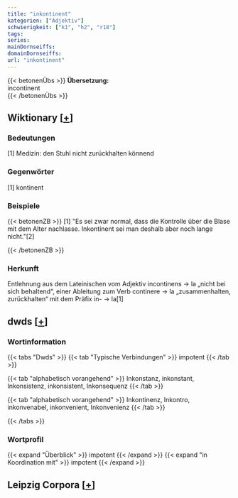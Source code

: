 ```yaml
---
title: "inkontinent"
kategorien: ["Adjektiv"]
schwierigkeit: ["k1", "h2", "r18"]
tags:
series:
mainDornseiffs:
domainDornseiffs:
url: "inkontinent"
---
```


{{< betonenÜbs >}}
**Übersetzung:**  
incontinent  
{{< /betonenÜbs >}}

## Wiktionary [[+](https://de.wiktionary.org/wiki/inkontinent)]

### Bedeutungen
[1] Medizin: den Stuhl nicht zurückhalten könnend  

### Gegenwörter
[1] kontinent  

### Beispiele
{{< betonenZB >}}
[1] "Es sei zwar normal, dass die Kontrolle über die Blase mit dem Alter nachlasse. Inkontinent sei man deshalb aber noch lange nicht."[2]  

{{< /betonenZB >}}
### Herkunft
Entlehnung aus dem Lateinischen vom Adjektiv incontinens → la „nicht bei sich behaltend“, einer Ableitung zum Verb continere → la „zusammenhalten, zurückhalten“ mit dem Präfix in- → la[1]  



## dwds [[+](https://www.dwds.de/wb/inkontinent)]

### Wortinformation
{{< tabs "Dwds" >}}
{{< tab "Typische Verbindungen" >}}
impotent
{{< /tab >}}

{{< tab "alphabetisch vorangehend" >}}
Inkonstanz, inkonstant, Inkonsistenz, inkonsistent, Inkonsequenz
{{< /tab >}}

{{< tab "alphabetisch vorangehend" >}}
Inkontinenz, Inkontro, inkonvenabel, inkonvenient, Inkonvenienz
{{< /tab >}}

{{< /tabs >}}

### Wortprofil
{{< expand "Überblick" >}} impotent {{< /expand >}}
{{< expand "in Koordination mit" >}} impotent {{< /expand >}}

## Leipzig Corpora [[+](https://corpora.uni-leipzig.de/en/res?word=inkontinent&corpusId=deu_newscrawl-public_2018)]

